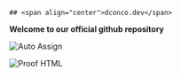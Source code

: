 ```
## <span align="center">dconco.dev</span>
```

**Welcome to our official github repository**

![Auto Assign](https://github.com/dconco1/demo-repository/actions/workflows/auto-assign.yml/badge.svg)

![Proof HTML](https://github.com/dconco1/demo-repository/actions/workflows/proof-html.yml/badge.svg)

